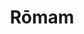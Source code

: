 ---
title: Rōmam
meaning: to Rome
ch: 7
di: (accusative singular)
pos: prepphrase
preposition:
noun: Rōmam
---